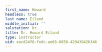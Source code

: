 ```yaml
---
first_name: Howard
headless: true
last_name: Eiland
middle_initial: ''
salutation: Dr.
title: Dr. Howard Eiland
type: instructor
uid: eacd24f8-fedc-ae68-0858-42943042b346
---
```


